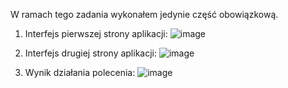 W ramach tego zadania wykonałem jedynie część obowiązkową.
1. Interfejs pierwszej strony aplikacji:
![image](https://user-images.githubusercontent.com/94048470/215127619-8b640763-b69d-4140-b42a-6417b38dc58b.png)

2. Interfejs drugiej strony aplikacji:
![image](https://user-images.githubusercontent.com/94048470/215127663-cbccc8bc-e884-49a9-bbd0-dec7923d1d57.png)

3. Wynik działania polecenia:
![image](https://user-images.githubusercontent.com/94048470/215128192-2098fc3c-9e8c-4f16-ba36-e899f9f07cf7.png)

